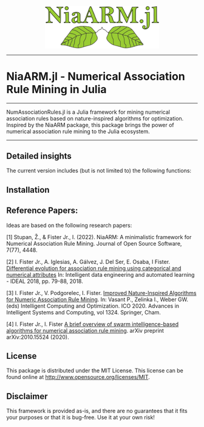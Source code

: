 <p align="center">
  <img alt="logo" width="300" src=".github/images/logo.png">
</p>

---

# NiaARM.jl - Numerical Association Rule Mining in Julia

---

NumAssociationRules.jl is a Julia framework for mining numerical association rules based on nature-inspired algorithms for optimization. Inspired by the NiaARM package, this package brings the power of numerical association rule mining to the Julia ecosystem.

---

## Detailed insights
The current version includes (but is not limited to) the following functions:

## Installation

## Reference Papers:

Ideas are based on the following research papers:

[1] Stupan, Ž., & Fister Jr., I. (2022). NiaARM: A minimalistic framework for Numerical Association Rule Mining. Journal of Open Source Software, 7(77), 4448.

[2] I. Fister Jr., A. Iglesias, A. Gálvez, J. Del Ser, E. Osaba, I Fister. [Differential evolution for association rule mining using categorical and numerical attributes](http://www.iztok-jr-fister.eu/static/publications/231.pdf) In: Intelligent data engineering and automated learning - IDEAL 2018, pp. 79-88, 2018.

[3] I. Fister Jr., V. Podgorelec, I. Fister. [Improved Nature-Inspired Algorithms for Numeric Association Rule Mining](https://link.springer.com/chapter/10.1007/978-3-030-68154-8_19). In: Vasant P., Zelinka I., Weber GW. (eds) Intelligent Computing and Optimization. ICO 2020. Advances in Intelligent Systems and Computing, vol 1324. Springer, Cham.

[4] I. Fister Jr., I. Fister [A brief overview of swarm intelligence-based algorithms for numerical association rule mining](https://arxiv.org/abs/2010.15524). arXiv preprint arXiv:2010.15524 (2020).

## License

This package is distributed under the MIT License. This license can be found online at <http://www.opensource.org/licenses/MIT>.

## Disclaimer

This framework is provided as-is, and there are no guarantees that it fits your purposes or that it is bug-free. Use it at your own risk!
